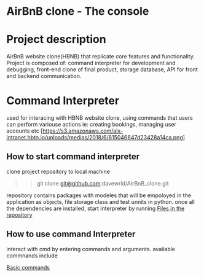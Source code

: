# AirBnB clone - The console

# Project description
AirBnB website clone(HBNB) that replicate core features and functionality. Project is composed of: command interpreter for development and debugging, front-end clone of final product, storage database, API for front and backend communication.

# Command Interpreter
used for interacing  with HBNB website clone, using commands that users can perform variouse actions ie: creating bookings, managing user accounts etc
 [https://s3.amazonaws.com/alx-intranet.hbtn.io/uploads/medias/2018/6/815046647d23428a14ca.png]
## How to start command interpreter
clone project repository to local machine

>> git clone git@github.com:davewrld/AirBnB_clone.git

repository contains packages with modeles that will be empoloyed in the application as objects, file storage class and test unnits in python.
once all the dependencies are installed, start interpreter by running
[Files in the repository](https://s3.amazonaws.com/alx-intranet.hbtn.io/uploads/medias/2018/6/815046647d23428a14ca.png?X-Amz-Algorithm=AWS4-HMAC-SHA256&X-Amz-Credential=AKIARDDGGGOUSBVO6H7D%2F20230626%2Fus-east-1%2Fs3%2Faws4_request&X-Amz-Date=20230626T073952Z&X-Amz-Expires=86400&X-Amz-SignedHeaders=host&X-Amz-Signature=880ae431174f8a86672945f824acc5e57a286468fae70b740d790a2174d7d158)

## How to use command Interpreter 
interact with cmd by entering commands and arguments. available commnands include

[Basic commands](https://s3.amazonaws.com/alx-intranet.hbtn.io/uploads/medias/2018/6/815046647d23428a14ca.png?X-Amz-Algorithm=AWS4-HMAC-SHA256&X-Amz-Credential=AKIARDDGGGOUSBVO6H7D%2F20230626%2Fus-east-1%2Fs3%2Faws4_request&X-Amz-Date=20230626T073952Z&X-Amz-Expires=86400&X-Amz-SignedHeaders=host&X-Amz-Signature=880ae431174f8a86672945f824acc5e57a286468fae70b740d790a2174d7d158)

